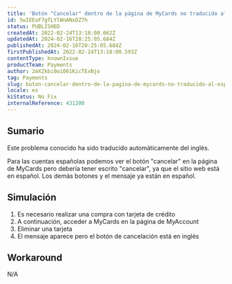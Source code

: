 ```yaml
---
title: 'Botón "Cancelar" dentro de la página de MyCards no traducido al español'
id: 5wIEEoF7gTLYlWnANxDZ7h
status: PUBLISHED
createdAt: 2022-02-24T13:18:00.062Z
updatedAt: 2024-02-16T20:25:05.684Z
publishedAt: 2024-02-16T20:25:05.684Z
firstPublishedAt: 2022-02-24T13:18:00.593Z
contentType: knownIssue
productTeam: Payments
author: 2mXZkbi0oi061KicTExNjo
tag: Payments
slug: boton-cancelar-dentro-de-la-pagina-de-mycards-no-traducido-al-espanol
locale: es
kiStatus: No Fix
internalReference: 431200
---
```


## Sumario

<div class="alert alert-info">
  <p>Este problema conocido ha sido traducido automáticamente del inglés.</p>
</div>


Para las cuentas españolas podemos ver el botón "cancelar" en la página de MyCards pero debería tener escrito "cancelar", ya que el sitio web está en español. Los demás botones y el mensaje ya están en español.



## Simulación



1. Es necesario realizar una compra con tarjeta de crédito
2. A continuación, acceder a MyCards en la página de MyAccount
3. Eliminar una tarjeta
4. El mensaje aparece pero el botón de cancelación está en inglés



## Workaround


N/A

